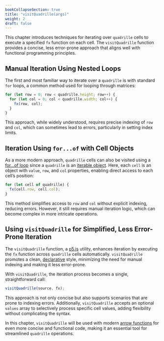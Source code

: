 ```yaml
---
bookCollapseSection: true
title: "visitQuadrille(args)"
weight: 2
draft: false
---
```


This chapter introduces techniques for iterating over `quadrille` cells to execute a specified `fx` function on each cell. The `visitQuadrille` function provides a concise, less error-prone approach that aligns well with functional programming principles.

## Manual Iteration Using Nested Loops

The first and most familiar way to iterate over a `quadrille` is with standard `for` loops, a common method used for looping through matrices:

```js
for (let row = 0; row < quadrille.height; row++) {
  for (let col = 0; col < quadrille.width; col++) {
    fx(row, col);
  }
}
```

This approach, while widely understood, requires precise indexing of `row` and `col`, which can sometimes lead to errors, particularly in setting index limits.

## Iteration Using `for...of` with Cell Objects

As a more modern approach, `quadrille` cells can also be visited using a [for...of loop](https://developer.mozilla.org/en-US/docs/Web/JavaScript/Reference/Statements/for...of) since a `quadrille` is an [iterable object](https://developer.mozilla.org/en-US/docs/Web/JavaScript/Reference/Iteration_protocols#the_iterable_protocol). Here, each `cell` is an object with `value`, `row`, and `col` properties, enabling direct access to each cell’s position:

```js
for (let cell of quadrille) {
  fx(cell.row, cell.col);
}
```

This method simplifies access to `row` and `col` without explicit indexing, reducing errors. However, it still requires manual iteration logic, which can become complex in more intricate operations.

## Using `visitQuadrille` for Simplified, Less Error-Prone Iteration

The `visitQuadrille` function, a [p5.js](https://p5js.org/) utility, enhances iteration by executing the `fx` function across `quadrille` cells automatically. `visitQuadrille` promotes a clean, [declarative](https://en.wikipedia.org/wiki/Declarative_programming) style, minimizing the need for manual indexing and making it less error-prone.

With `visitQuadrille`, the iteration process becomes a single, straightforward call:

```js
visitQuadrille(source, fx);
```

This approach is not only concise but also supports scenarios that are prone to indexing errors. Additionally, `visitQuadrille` accepts an optional `values` array to selectively process specific cell values, adding flexibility without complicating the syntax.

In this chapter, `visitQuadrille` will be used with modern [arrow functions](https://www.w3schools.com/js/js_arrow_function.asp) for even more concise and functional code, making it an essential tool for streamlined `quadrille` operations.